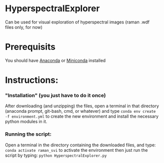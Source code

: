 # HyperspectralExplorer
Can be used for visual exploration of hyperspectral images (raman .wdf files only, for now)

# Prerequisits
You should have [Anaconda](https://www.anaconda.com/download/) or [Miniconda](https://docs.conda.io/en/main/miniconda.html) installed

# Instructions:
### "Installation" (you just have to do it once)
After downloading (and unzipping) the files, open a terminal in that directory (anaconda prompt, git-bash, cmd, or whatever)
and type `conda env create -f environment.yml` to create the new environment and install the necessary python modules in it.

### Running the script:
Open a terminal in the directory containing the downloaded files, and type:
`conda activate raman_svi`
to activate the environment
then just run the script by typing:
`python HyperspectralExplorer.py`
